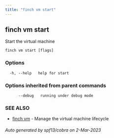 ```yaml
---
title: "finch vm start"
---
```

## finch vm start

Start the virtual machine

```
finch vm start [flags]
```

### Options

```
  -h, --help   help for start
```

### Options inherited from parent commands

```
      --debug   running under debug mode
```

### SEE ALSO

* [finch vm](../finch_vm/)	 - Manage the virtual machine lifecycle

###### Auto generated by spf13/cobra on 2-Mar-2023
